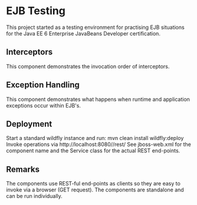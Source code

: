 # EJB Testing
This project started as a testing environment for practising EJB situations for the Java EE 6 Enterprise JavaBeans Developer certification.

## Interceptors
This component demonstrates the invocation order of interceptors.

## Exception Handling
This component demonstrates what happens when runtime and application exceptions occur within EJB's.

## Deployment
Start a standard wildfly instance and run: mvn clean install wildfly:deploy
Invoke operations via http://localhost:8080/<component>/rest/<operation>
See jboss-web.xml for the component name and the Service class for the actual REST end-points.

## Remarks
The components use REST-ful end-points as clients so they are easy to invoke via a browser (GET request). The components are standalone
and can be run individually.